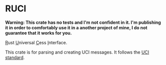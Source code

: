 # RUCI

**Warning: This crate has no tests and I'm not confident in it. I'm publishing it in order to comfortably use it in a another project of mine, I do not guarantee that it works for you.**

<ins>R</ins>ust <ins>U</ins>niversal <ins>C</ins>ess <ins>I</ins>nterface.

This crate is for parsing and creating UCI messages.
It follows the [UCI standard](https://backscattering.de/chess/uci).